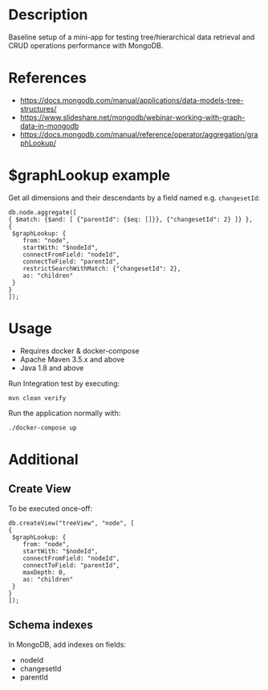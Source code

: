 # Description
Baseline setup of a mini-app for testing tree/hierarchical data retrieval and CRUD operations performance with MongoDB.

# References
- https://docs.mongodb.com/manual/applications/data-models-tree-structures/
- https://www.slideshare.net/mongodb/webinar-working-with-graph-data-in-mongodb
- https://docs.mongodb.com/manual/reference/operator/aggregation/graphLookup/

# $graphLookup example
Get all dimensions and their descendants by a field named e.g. `changesetId`:
```
db.node.aggregate([ 
{ $match: {$and: [ {"parentId": {$eq: []}}, {"changesetId": 2} ]} },
{
 $graphLookup: {
    from: "node",
    startWith: "$nodeId",
    connectFromField: "nodeId",
    connectToField: "parentId",
    restrictSearchWithMatch: {"changesetId": 2},
    as: "children"
 }
}
]);
```

# Usage
- Requires docker & docker-compose
- Apache Maven 3.5.x and above
- Java 1.8 and above

Run Integration test by executing:
```    
mvn clean verify
```

Run the application normally with:
```
./docker-compose up
```
    
# Additional

## Create View
To be executed once-off:
```
db.createView("treeView", "node", [
{
 $graphLookup: {
    from: "node",
    startWith: "$nodeId",
    connectFromField: "nodeId",
    connectToField: "parentId",
    maxDepth: 0,
    as: "children"
 }
}
]);
```

## Schema indexes
In MongoDB, add indexes on fields:
- nodeId
- changesetId
- parentId


